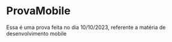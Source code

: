 # ProvaMobile
Essa é uma prova feita no dia 10/10/2023, referente a matéria de desenvolvimento mobile
